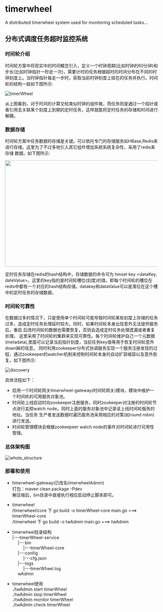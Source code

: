 # timerwheel
A distributed timerwheel system used for monitoring scheduled tasks...

## 分布式调度任务超时监控系统

### 时间轮介绍

时间轮方案中将现实中的时间概念引入，定义一个时钟周期(比如时钟的60分钟)和步长(比如时钟指针一秒走一次)，需要计时的任务根据超时的时间分布在不同的时钟刻度上。当时钟指针每走一步时，获取当前时钟刻度上挂在的任务并执行。时间轮的结构一般如下图所示:

![timerWheel](https://img-blog.csdnimg.cn/20200221151549634.jpg)

从上图看到，对于时间的计算交给类似时钟的组件做，而任务则是通过一个指针或者引用去关联某个刻度上到期的定时任务，这样就能将定时任务的存储和时间进行解耦。

### 数据存储

时间轮方案中任务数据的存储是关键。可以依托专门的存储服务如HBase,Redis来进行存储。这里为了不过多地引入其它组件增加系统系统复杂性，采用了redis来存储
数据。如下图所示:

<a href="url"><img src="https://img-blog.csdnimg.cn/2020022115153236.jpg" align="center" height="350" width="550" ></a>

定时任务存储在redis的hash结构中，存储数据的命令可为 hmset key <dataKey, dateValue>。这里的key指的是时间轮槽位(刻度)的值，即每个时间轮的槽位在
redis中都有一个对应的hash结构存储。datakey和dataValue可以是落位在这个槽中的定时任务的存储数据。

### 时间轮可靠性

在数据过多的情况下，只是使用单个时间轮可能导致时间轮某些刻度上存储的任务过多，造成定时任务处理延时较大。同时，如果时间轮本身出现意外无法提供服务后，重启
后改时间轮的数据也需要恢复，否则会造成定时任务处理遗漏或者重复处理。
这里采用了时间轮的集群来实现可靠性。每个时间轮维护自己一个元数据(metadata),里面可以记录当前指针刻度，当前任务key值等用于恢复时间轮意外down掉的信息。
同时利用zookeeper分布式协调服务实现一个服务注册发现的过程，通过zookeeper的watcher机制来控制时间轮本身的自动扩容缩容以及意外恢复。如下图所示:

![discovery](https://img-blog.csdnimg.cn/20200221151519541.jpg)

具体流程如下：

*  启用一个时间轮网关timerwheel-gateway(时间轮网关)模块，模块中维护一个时间轮的可用服务对象池。
*  时间轮上线启动时向zookeeper注册服务，同时zookeeper对注册的时间轮节点进行监控watch node。同时上面的服务对象池中记录该上线时间轮服务的地址。当任务
   生产者发送数据时遍历服务池采用相应的对策(如round robin)进行发送。
*  时间轮管理模块会根据zookeepeer watch node的事件对时间轮进行可用性管理。


### 总体架构图

![whole_structure](https://img-blog.csdnimg.cn/2020022115161437.jpg)


### 部署和使用

*  timerwheel-gateway(已改名timerwheelAdmin) <br/>
   打包：maven clean package -Pdev  <br/>
   解压缩后，bin目录中直接执行相应启动停止脚本即可。

*  timerwheel <br/>
   /timerwheel/core 下 go build -o timerWheel-core main.go  ===> timerWheel-core <br/>
   /timerwheel 下      go build -o twAdmin main.go          ===> twAdmin
   
*  timerwheel目录结构  <br/>
   |---timerWheel-service <br/>
     &emsp; |---bin<br/>
       &emsp; &emsp; |---timerWheel-core<br/>
     &emsp; |---config<br/>
       &emsp; &emsp; |---cfg.json<br/>
     &emsp; |---logs<br/>
       &emsp; &emsp; |---timerWheel.log<br/>
     &emsp; wAdmin

*  timerwheel使用    <br/>
   ./twAdmin start   timerWheel  <br/>
   ./twAdmin stop    timerWheel  <br/>
   ./twAdmin monitor timerWheel  <br/>
   ./twAdmin check   timerWheel  <br/>
